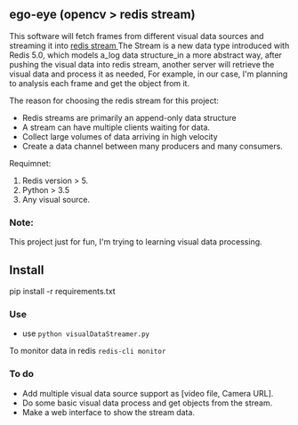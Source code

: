 ## ego-eye (opencv > redis stream)

This software will fetch frames from different visual data sources and streaming it into [redis stream ]([https://redis.io/topics/streams-intro](https://redis.io/topics/streams-intro)) The Stream is a new data type introduced with Redis 5.0, which models a_log data structure_in a more abstract way, after pushing the visual data into redis stream, another server will retrieve the visual data and process it as needed, For example, in our case, I'm planning to analysis each frame and get the object from it.

The reason for choosing the redis stream for this project:
* Redis streams are primarily an append-only data structure
* A stream can have multiple clients waiting for data.
* Collect large volumes of data arriving in high velocity
* Create a data channel between many producers and many consumers.

Requimnet:
1. Redis version > 5.
2. Python > 3.5
3. Any visual source.

### Note:
This project just for fun, I'm trying to learning visual data processing.


## Install
pip install -r requirements.txt

### Use

* use `python visualDataStreamer.py`


To monitor data in redis `redis-cli monitor`



### To do

* Add multiple visual data source support as [video file, Camera URL].
* Do some basic visual data process and get objects from the stream.
* Make a web interface to show the stream data.